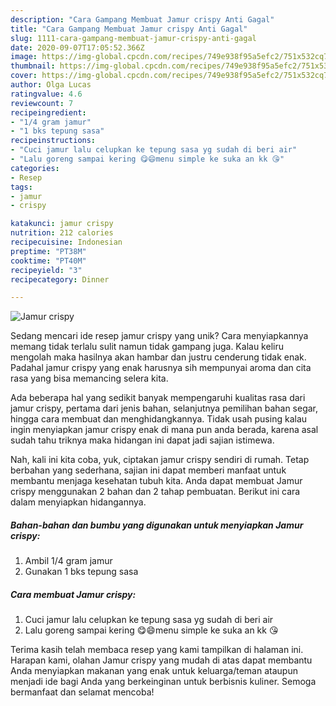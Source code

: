 ```yaml
---
description: "Cara Gampang Membuat Jamur crispy Anti Gagal"
title: "Cara Gampang Membuat Jamur crispy Anti Gagal"
slug: 1111-cara-gampang-membuat-jamur-crispy-anti-gagal
date: 2020-09-07T17:05:52.366Z
image: https://img-global.cpcdn.com/recipes/749e938f95a5efc2/751x532cq70/jamur-crispy-foto-resep-utama.jpg
thumbnail: https://img-global.cpcdn.com/recipes/749e938f95a5efc2/751x532cq70/jamur-crispy-foto-resep-utama.jpg
cover: https://img-global.cpcdn.com/recipes/749e938f95a5efc2/751x532cq70/jamur-crispy-foto-resep-utama.jpg
author: Olga Lucas
ratingvalue: 4.6
reviewcount: 7
recipeingredient:
- "1/4 gram jamur"
- "1 bks tepung sasa"
recipeinstructions:
- "Cuci jamur lalu celupkan ke tepung sasa yg sudah di beri air"
- "Lalu goreng sampai kering 😋😄menu simple ke suka an kk 😘"
categories:
- Resep
tags:
- jamur
- crispy

katakunci: jamur crispy 
nutrition: 212 calories
recipecuisine: Indonesian
preptime: "PT38M"
cooktime: "PT40M"
recipeyield: "3"
recipecategory: Dinner

---
```



![Jamur crispy](https://img-global.cpcdn.com/recipes/749e938f95a5efc2/751x532cq70/jamur-crispy-foto-resep-utama.jpg)

Sedang mencari ide resep jamur crispy yang unik? Cara menyiapkannya memang tidak terlalu sulit namun tidak gampang juga. Kalau keliru mengolah maka hasilnya akan hambar dan justru cenderung tidak enak. Padahal jamur crispy yang enak harusnya sih mempunyai aroma dan cita rasa yang bisa memancing selera kita.

Ada beberapa hal yang sedikit banyak mempengaruhi kualitas rasa dari jamur crispy, pertama dari jenis bahan, selanjutnya pemilihan bahan segar, hingga cara membuat dan menghidangkannya. Tidak usah pusing kalau ingin menyiapkan jamur crispy enak di mana pun anda berada, karena asal sudah tahu triknya maka hidangan ini dapat jadi sajian istimewa.




Nah, kali ini kita coba, yuk, ciptakan jamur crispy sendiri di rumah. Tetap berbahan yang sederhana, sajian ini dapat memberi manfaat untuk membantu menjaga kesehatan tubuh kita. Anda dapat membuat Jamur crispy menggunakan 2 bahan dan 2 tahap pembuatan. Berikut ini cara dalam menyiapkan hidangannya.

<!--inarticleads1-->

##### Bahan-bahan dan bumbu yang digunakan untuk menyiapkan Jamur crispy:

1. Ambil 1/4 gram jamur
1. Gunakan 1 bks tepung sasa




<!--inarticleads2-->

##### Cara membuat Jamur crispy:

1. Cuci jamur lalu celupkan ke tepung sasa yg sudah di beri air
1. Lalu goreng sampai kering 😋😄menu simple ke suka an kk 😘




Terima kasih telah membaca resep yang kami tampilkan di halaman ini. Harapan kami, olahan Jamur crispy yang mudah di atas dapat membantu Anda menyiapkan makanan yang enak untuk keluarga/teman ataupun menjadi ide bagi Anda yang berkeinginan untuk berbisnis kuliner. Semoga bermanfaat dan selamat mencoba!
